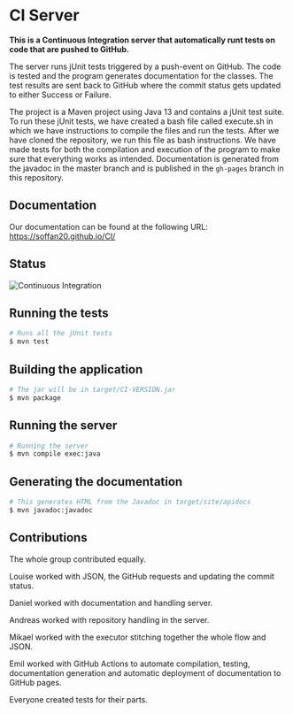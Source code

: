 # CI Server

**This is a Continuous Integration server that automatically runt tests on code that are pushed to GitHub.**

The server runs jUnit tests triggered by a push-event on GitHub. The code is tested and the program generates documentation for the classes.
The test results are sent back to GitHub where the commit status gets updated to either Success or Failure.

The project is a Maven project using Java 13 and contains a jUnit test suite.
To run these jUnit tests, we have created a bash file called execute.sh in which we have instructions
to compile the files and run the tests. After we have cloned the repository, we run this file as bash instructions.
We have made tests for both the compilation and execution of the program to make sure that everything works as intended.
Documentation is generated from the javadoc in the master branch and is
published in the `gh-pages` branch in this repository.

## Documentation
Our documentation can be found at the following URL:
https://soffan20.github.io/CI/

## Status
![Continuous Integration](https://github.com/soffan20/CI/workflows/Continuous%20Integration/badge.svg)

## Running the tests

```bash
# Runs all the jUnit tests
$ mvn test
```

## Building the application

```bash
# The jar will be in target/CI-VERSION.jar
$ mvn package
```

## Running the server
```bash
# Running the server
$ mvn compile exec:java
```
## Generating the documentation

```bash
# This generates HTML from the Javadoc in target/site/apidocs
$ mvn javadoc:javadoc
```

## Contributions
The whole group contributed equally.

Louise worked with JSON, the GitHub requests and updating the commit status.

Daniel worked with documentation and handling server.

Andreas worked with repository handling in the server.

Mikael worked with the executor stitching together the whole flow and JSON.

Emil worked with GitHub Actions to automate compilation, testing, documentation generation
and automatic deployment of documentation to GitHub pages.

Everyone created tests for their parts.
